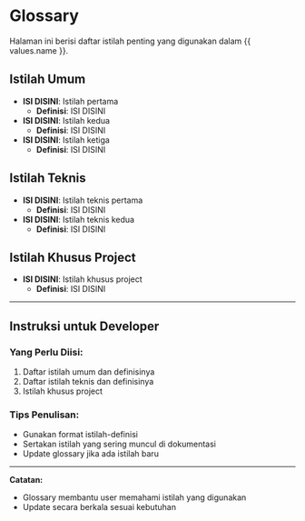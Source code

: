 # Glossary

Halaman ini berisi daftar istilah penting yang digunakan dalam {{ values.name }}.

## Istilah Umum
- **ISI DISINI**: Istilah pertama
  - **Definisi**: ISI DISINI
- **ISI DISINI**: Istilah kedua
  - **Definisi**: ISI DISINI
- **ISI DISINI**: Istilah ketiga
  - **Definisi**: ISI DISINI

## Istilah Teknis
- **ISI DISINI**: Istilah teknis pertama
  - **Definisi**: ISI DISINI
- **ISI DISINI**: Istilah teknis kedua
  - **Definisi**: ISI DISINI

## Istilah Khusus Project
- **ISI DISINI**: Istilah khusus project
  - **Definisi**: ISI DISINI

---

## Instruksi untuk Developer

### Yang Perlu Diisi:
1. Daftar istilah umum dan definisinya
2. Daftar istilah teknis dan definisinya
3. Istilah khusus project

### Tips Penulisan:
- Gunakan format istilah-definisi
- Sertakan istilah yang sering muncul di dokumentasi
- Update glossary jika ada istilah baru

---

**Catatan:**
- Glossary membantu user memahami istilah yang digunakan
- Update secara berkala sesuai kebutuhan 